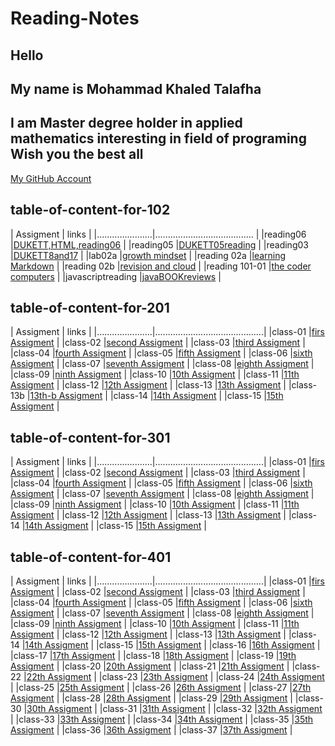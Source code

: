 # Reading-Notes

## Hello

## My name is Mohammad Khaled Talafha

## I am Master degree holder in applied mathematics interesting in field of programing Wish you the best all

[My GitHub Account](https://github.com/Talafhamohammad)

## table-of-content-for-102

| Assigment            |   links                                   |
|......................|.......................................    |
|reading06             |[DUKETT,HTML,reading06](102/reading06)     |
|reading05             |[DUKETT05reading](102reading05)            |
|reading03             |[DUKETT8and17](102/reading03)              |
|lab02a                |[growth mindset](102/lab02a)               |
|reading 02a           |[learning Markdown](102/reading02a)        |
|reading 02b           |[revision and cloud](102/reading02b)       |
|reading 101-01        |[the coder computers](102/reading101-01)   |
|javascriptreading     |[javaBOOKreviews](102/javascriptreading)   |

## table-of-content-for-201

| Assigment            |   links                                   |
|......................|...........................................|
|class-01              |[firs Assigment](201/class-01)             |
|class-02              |[second Assigment](201/class-02)           |
|class-03              |[third Assigment](201/class-03)            |
|class-04              |[fourth Assigment](201/class-04)           |
|class-05              |[fifth  Assigment](201/class-05)           |
|class-06              |[sixth Assigment](201/class-06)            |
|class-07              |[seventh Assigment](201/class-07)          |
|class-08              |[eighth Assigment](201/class-08)           |
|class-09              |[ninth Assigment](201/class-09)            |
|class-10              |[10th  Assigment](201/class-10)            |
|class-11              |[11th Assigment](201/class-11)             |
|class-12              |[12th Assigment](201/class-12)             |
|class-13              |[13th Assigment](201/class-13)             |
|class-13b             |[13th-b  Assigment](201/class-13b)         |
|class-14              |[14th  Assigment](201/class-14)            |
|class-15              |[15th  Assigment](201/class-15)            |

## table-of-content-for-301

| Assigment            |   links                                   |
|......................|...........................................|
|class-01              |[firs Assigment](301/class-01)             |
|class-02              |[second Assigment](301/class-02)           |
|class-03              |[third Assigment](301/class-03)            |
|class-04              |[fourth Assigment](301/class-04)           |
|class-05              |[fifth  Assigment](301/class-05)           |
|class-06              |[sixth Assigment](301/class-06)            |
|class-07              |[seventh Assigment](301/class-07)          |
|class-08              |[eighth Assigment](301/class-08)           |
|class-09              |[ninth Assigment](301/class-09)            |
|class-10              |[10th  Assigment](301/class-10)            |
|class-11              |[11th Assigment](301/class-11)             |
|class-12              |[12th Assigment](301/class-12)             |
|class-13              |[13th Assigment](301/class-13)             |
|class-14              |[14th  Assigment](301/class-14)            |
|class-15              |[15th  Assigment](301/class-15)            |

## table-of-content-for-401

| Assigment            |   links                                   |
|......................|...........................................|
|class-01              |[firs Assigment](401/class-01)             |
|class-02              |[second Assigment](401/class-02)           |
|class-03              |[third Assigment](401/class-03)            |
|class-04              |[fourth Assigment](401/class-04)           |
|class-05              |[fifth  Assigment](401/class-05)           |
|class-06              |[sixth Assigment](401/class-06)            |
|class-07              |[seventh Assigment](401/class-07)          |
|class-08              |[eighth Assigment](401/class-08)           |
|class-09              |[ninth Assigment](401/class-09)            |
|class-10              |[10th  Assigment](401/class-10)            |
|class-11              |[11th Assigment](401/class-11)             |
|class-12              |[12th Assigment](401/class-12)             |
|class-13              |[13th Assigment](401/class-13)             |
|class-14              |[14th  Assigment](401/class-14)            |
|class-15              |[15th  Assigment](401/class-15)            |
|class-16              |[16th  Assigment](401/class-16)            |
|class-17              |[17th  Assigment](401/class-17)            |
|class-18              |[18th  Assigment](401/class-18)            |
|class-19              |[19th  Assigment](401/class-19)            |
|class-20              |[20th  Assigment](401/class-20)            |
|class-21              |[21th  Assigment](401/class-21)            |
|class-22              |[22th  Assigment](401/class-22)            |
|class-23              |[23th  Assigment](401/class-23)            |
|class-24              |[24th  Assigment](401/class-24)            |
|class-25              |[25th  Assigment](401/class-25)            |
|class-26              |[26th  Assigment](401/class-26)            |
|class-27              |[27th  Assigment](401/class-27)            |
|class-28              |[28th  Assigment](401/class-28)            |
|class-29              |[29th  Assigment](401/class-29)            |
|class-30              |[30th  Assigment](401/class-30)            |
|class-31              |[31th  Assigment](401/class-31)            |
|class-32              |[32th  Assigment](401/class-32)            |
|class-33              |[33th  Assigment](401/class-33)            |
|class-34              |[34th  Assigment](401/class-34)            |
|class-35              |[35th  Assigment](401/class-35)            |
|class-36              |[36th  Assigment](401/class-36)            |
|class-37              |[37th  Assigment](401/class-37)            |

